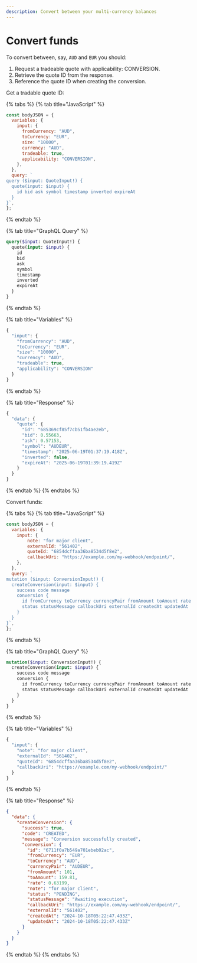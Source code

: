 ```yaml
---
description: Convert between your multi-currency balances
---
```


# Convert funds

To convert between, say, `AUD` and `EUR` you should:

1. Request a tradeable quote with applicability: CONVERSION.
2. Retrieve the quote ID from the response.
3. Reference the quote ID when creating the conversion.

Get a tradable quote ID:

{% tabs %}
{% tab title="JavaScript" %}
```javascript
const bodyJSON = {
  variables: {
    input: {
      fromCurrency: "AUD",
      toCurrency: "EUR",
      size: "10000",
      currency: "AUD",
      tradeable: true,
      applicability: "CONVERSION",
    },
  },
  query: `
query ($input: QuoteInput!) {
  quote(input: $input) {
    id bid ask symbol timestamp inverted expireAt
  }
}`,
};
```
{% endtab %}

{% tab title="GraphQL Query" %}
```graphql
query($input: QuoteInput!) {
  quote(input: $input) {
    id
    bid
    ask
    symbol
    timestamp
    inverted
    expireAt
  }
}
```
{% endtab %}

{% tab title="Variables" %}
```javascript
{
  "input": { 
    "fromCurrency": "AUD", 
    "toCurrency": "EUR", 
    "size": "10000", 
    "currency": "AUD",
    "tradeable": true,
    "applicability": "CONVERSION"
  }
}
```
{% endtab %}

{% tab title="Response" %}
```javascript
{
  "data": {
    "quote": {
      "id": "685369cf85f7cb51fb4ae2eb",
      "bid": 0.55663,
      "ask": 0.57153,
      "symbol": "AUDEUR",
      "timestamp": "2025-06-19T01:37:19.418Z",
      "inverted": false,
      "expireAt": "2025-06-19T01:39:19.419Z"
    }
  }
}
```
{% endtab %}
{% endtabs %}

Convert funds:

{% tabs %}
{% tab title="JavaScript" %}
```javascript
const bodyJSON = {
  variables: {
    input: {
        note: "for major client",
        externalId: "561402",
        quoteId: "6854dcffaa36ba8534d5f8e2",
        callbackUri: "https://example.com/my-webhook/endpoint/",
    },
  },
  query: `
mutation ($input: ConversionInput!) {
  createConversion(input: $input) {    
    success code message 
    conversion { 
      id fromCurrency toCurrency currencyPair fromAmount toAmount rate note 
      status statusMessage callbackUri externalId createdAt updatedAt 
    }
  }
}`,
};
```
{% endtab %}

{% tab title="GraphQL Query" %}
```graphql
mutation($input: ConversionInput!) {
  createConversion(input: $input) {
    success code message
    conversion {
      id fromCurrency toCurrency currencyPair fromAmount toAmount rate note
      status statusMessage callbackUri externalId createdAt updatedAt
    }
  }
}
```
{% endtab %}

{% tab title="Variables" %}
```javascript
{
  "input": { 
    "note": "for major client",
    "externalId": "561402",
    "quoteId": "6854dcffaa36ba8534d5f8e2",
    "callbackUri": "https://example.com/my-webhook/endpoint/"
  }
}
```
{% endtab %}

{% tab title="Response" %}
```json
{
  "data": {
    "createConversion": {
      "success": true,
      "code": "CREATED",
      "message": "Conversion successfully created",
      "conversion": {
        "id": "6711f0a7b549a701ebeb02ac",
        "fromCurrency": "EUR",
        "toCurrency": "AUD",
        "currencyPair": "AUDEUR",
        "fromAmount": 101,
        "toAmount": 159.81,
        "rate": 0.63199,
        "note": "for major client",
        "status": "PENDING",
        "statusMessage": "Awaiting execution",
        "callbackUri": "https://example.com/my-webhook/endpoint/",
        "externalId": "561402",
        "createdAt": "2024-10-18T05:22:47.433Z",
        "updatedAt": "2024-10-18T05:22:47.433Z"
      }
    }
  }
}
```
{% endtab %}
{% endtabs %}
